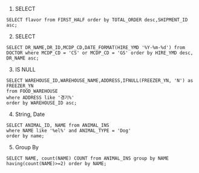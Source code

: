 1. SELECT

```mysql
SELECT flavor from FIRST_HALF order by TOTAL_ORDER desc,SHIPMENT_ID asc;
```

2. SELECT

```mysql
SELECT DR_NAME,DR_ID,MCDP_CD,DATE_FORMAT(HIRE_YMD '%Y-%m-%d') from DOCTOR where MCDP_CD = 'CS' or MCDP_CD = 'GS' order by HIRE_YMD desc, DR_NAME asc;
```

3. IS NULL

```mysql
SELECT WAREHOUSE_ID,WAREHOUSE_NAME,ADDRESS,IFNULL(FREEZER_YN, 'N') as FREEZER_YN 
from FOOD_WAREHOUSE 
where ADDRESS like '경기%'
order by WAREHOUSE_ID asc;
```

4. String, Date

```mysql
SELECT ANIMAL_ID, NAME from ANIMAL_INS 
where NAME like '%el%' and ANIMAL_TYPE = 'Dog'
order by name;
```

5. Group By

```mysql
SELECT NAME, count(NAME) COUNT from ANIMAL_INS group by NAME having(count(NAME)>=2) order by NAME;
```
